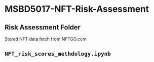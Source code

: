 # MSBD5017-NFT-Risk-Assessment

## Risk Assessment Folder
Stored NFT data fetch from NFTGO.com

## `NFT_risk_scores_methdology.ipynb`
